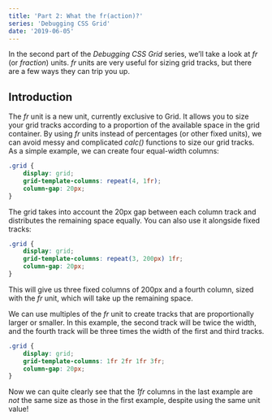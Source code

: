 ```yaml
---
title: 'Part 2: What the fr(action)?'
series: 'Debugging CSS Grid'
date: '2019-06-05'
---
```


In the second part of the _Debugging CSS Grid_ series, we’ll take a look at _fr_ (or _fraction_) units. _fr_ units are very useful for sizing grid tracks, but there are a few ways they can trip you up.

## Introduction

The _fr_ unit is a new unit, currently exclusive to Grid. It allows you to size your grid tracks according to a proportion of the available space in the grid container. By using _fr_ units instead of percentages (or other fixed units), we can avoid messy and complicated _calc()_ functions to size our grid tracks. As a simple example, we can create four equal-width columns:

```css
.grid {
	display: grid;
	grid-template-columns: repeat(4, 1fr);
	column-gap: 20px;
}
```

The grid takes into account the 20px gap between each column track and distributes the remaining space equally. You can also use it alongside fixed tracks:

```css
.grid {
	display: grid;
	grid-template-columns: repeat(3, 200px) 1fr;
	column-gap: 20px;
}
```

This will give us three fixed columns of 200px and a fourth column, sized with the _fr_ unit, which will take up the remaining space.

We can use multiples of the _fr_ unit to create tracks that are proportionally larger or smaller. In this example, the second track will be twice the width, and the fourth track will be three times the width of the first and third tracks.

```css
.grid {
	display: grid;
	grid-template-columns: 1fr 2fr 1fr 3fr;
	column-gap: 20px;
}
```

Now we can quite clearly see that the _1fr_ columns in the last example are _not_ the same size as those in the first example, despite using the same unit value!

